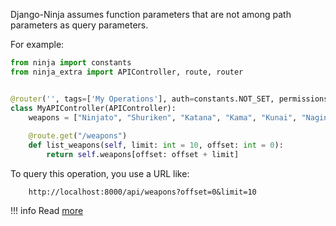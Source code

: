 
Django-Ninja assumes function parameters that are not among path parameters as query parameters.

For example:

```python hl_lines="5 8"
from ninja import constants
from ninja_extra import APIController, route, router


@router('', tags=['My Operations'], auth=constants.NOT_SET, permissions=[])
class MyAPIController(APIController):
    weapons = ["Ninjato", "Shuriken", "Katana", "Kama", "Kunai", "Naginata", "Yari"]
    
    @route.get("/weapons")
    def list_weapons(self, limit: int = 10, offset: int = 0):
        return self.weapons[offset: offset + limit]
```

To query this operation, you use a URL like:
```
    http://localhost:8000/api/weapons?offset=0&limit=10
```

!!! info
    Read [more](https://django-ninja.rest-framework.com/tutorial/query-params/)